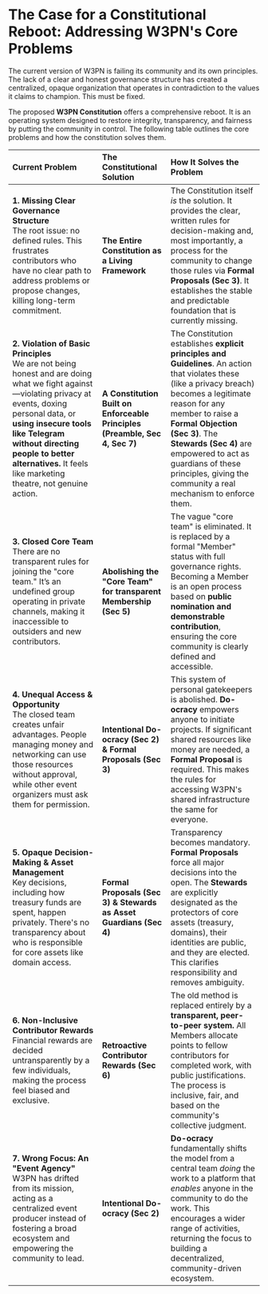# The Case for a Constitutional Reboot: Addressing W3PN's Core Problems

The current version of W3PN is failing its community and its own principles. The lack of a clear and honest governance structure has created a centralized, opaque organization that operates in contradiction to the values it claims to champion. This must be fixed.

The proposed **W3PN Constitution** offers a comprehensive reboot. It is an operating system designed to restore integrity, transparency, and fairness by putting the community in control. The following table outlines the core problems and how the constitution solves them.

| Current Problem | The Constitutional Solution | How It Solves the Problem |
| :--- | :--- | :--- |
| **1. Missing Clear Governance Structure**<br>The root issue: no defined rules. This frustrates contributors who have no clear path to address problems or propose changes, killing long-term commitment. | **The Entire Constitution as a Living Framework** | The Constitution itself *is* the solution. It provides the clear, written rules for decision-making and, most importantly, a process for the community to change those rules via **Formal Proposals (Sec 3)**. It establishes the stable and predictable foundation that is currently missing. |
| **2. Violation of Basic Principles**<br>We are not being honest and are doing what we fight against—violating privacy at events, doxing personal data, or **using insecure tools like Telegram without directing people to better alternatives.** It feels like marketing theatre, not genuine action. | **A Constitution Built on Enforceable Principles (Preamble, Sec 4, Sec 7)** | The Constitution establishes **explicit principles and Guidelines**. An action that violates these (like a privacy breach) becomes a legitimate reason for any member to raise a **Formal Objection (Sec 3)**. The **Stewards (Sec 4)** are empowered to act as guardians of these principles, giving the community a real mechanism to enforce them. |
| **3. Closed Core Team**<br>There are no transparent rules for joining the "core team." It’s an undefined group operating in private channels, making it inaccessible to outsiders and new contributors. | **Abolishing the "Core Team" for transparent Membership (Sec 5)** | The vague "core team" is eliminated. It is replaced by a formal "Member" status with full governance rights. Becoming a Member is an open process based on **public nomination and demonstrable contribution**, ensuring the core community is clearly defined and accessible. |
| **4. Unequal Access & Opportunity**<br>The closed team creates unfair advantages. People managing money and networking can use those resources without approval, while other event organizers must ask them for permission. | **Intentional Do-ocracy (Sec 2) & Formal Proposals (Sec 3)** | This system of personal gatekeepers is abolished. **Do-ocracy** empowers anyone to initiate projects. If significant shared resources like money are needed, a **Formal Proposal** is required. This makes the rules for accessing W3PN's shared infrastructure the same for everyone. |
| **5. Opaque Decision-Making & Asset Management**<br>Key decisions, including how treasury funds are spent, happen privately. There's no transparency about who is responsible for core assets like domain access. | **Formal Proposals (Sec 3) & Stewards as Asset Guardians (Sec 4)** | Transparency becomes mandatory. **Formal Proposals** force all major decisions into the open. The **Stewards** are explicitly designated as the protectors of core assets (treasury, domains), their identities are public, and they are elected. This clarifies responsibility and removes ambiguity. |
| **6. Non-Inclusive Contributor Rewards**<br>Financial rewards are decided untransparently by a few individuals, making the process feel biased and exclusive. | **Retroactive Contributor Rewards (Sec 6)** | The old method is replaced entirely by a **transparent, peer-to-peer system.** All Members allocate points to fellow contributors for completed work, with public justifications. The process is inclusive, fair, and based on the community's collective judgment. |
| **7. Wrong Focus: An "Event Agency"**<br>W3PN has drifted from its mission, acting as a centralized event producer instead of fostering a broad ecosystem and empowering the community to lead. | **Intentional Do-ocracy (Sec 2)** | **Do-ocracy** fundamentally shifts the model from a central team *doing* the work to a platform that *enables* anyone in the community to do the work. This encourages a wider range of activities, returning the focus to building a decentralized, community-driven ecosystem. |

